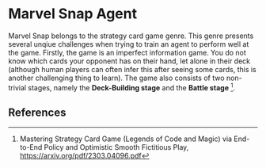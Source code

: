 # Marvel Snap Agent
Marvel Snap belongs to the strategy card game genre. This genre presents several unqiue challenges when trying to train an agent to perform well at the game. Firstly, the game is an imperfect information game. You do not know which cards your opponent has on their hand, let alone in their deck (although human players can often infer this after seeing some cards, this is another challenging thing to learn). The game also consists of two non-trivial stages, namely the **Deck-Building stage** and the **Battle stage** [^1]. 

## References
[^1]: Mastering Strategy Card Game (Legends of Code and Magic) via End-to-End Policy and Optimistic Smooth Fictitious Play, https://arxiv.org/pdf/2303.04096.pdf